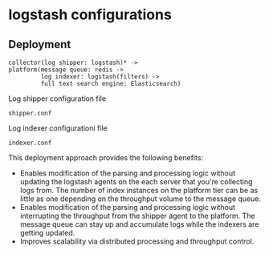 # logstash configurations

## Deployment
```
collector(log shipper: logstash)* -> 
platform(message queue: redis -> 
         log indexer: logstash(filters) -> 
         full text search engine: Elasticsearch)
```

Log shipper configuration file
```
shipper.conf
```

Log indexer configurationi file
```
indexer.conf
```

This deployment approach provides the following benefits:
* Enables modification of the parsing and processing logic without updating the logstash agents on the each server that you're collecting logs from. The number of index instances on the platform tier can be as little as one depending on the throughput volume to the message queue.
* Enables modification of the parsing and processing logic without interrupting the throughput from the shipper agent to the platform. The message queue can stay up and accumulate logs while the indexers are getting updated.
* Improves scalability via distributed processing and throughput control.
